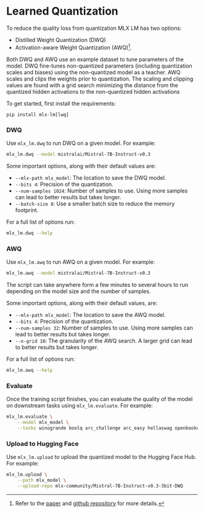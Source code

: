 # Learned Quantization 

To reduce the quality loss from quantization MLX LM has two options:

- Distilled Weight Quantization (DWQ)
- Activation-aware Weight Quantization (AWQ)[^1].

Both DWQ and AWQ use an example dataset to tune parameters of the model. DWQ
fine-tunes non-quantized parameters (including quantization scales and biases)
using the non-quantized model as a teacher. AWQ scales and clips the weights
prior to quantization. The scaling and clipping values are found with a grid
search minimizing the distance from the quantized hidden activations to the
non-quantized hidden activations

To get started, first install the requirements:

```
pip install mlx-lm[lwq]
```

### DWQ

Use `mlx_lm.dwq` to run DWQ on a given model. For example:

```bash
mlx_lm.dwq --model mistralai/Mistral-7B-Instruct-v0.3
```

Some important options, along with their default values are:

- `--mlx-path mlx_model`: The location to save the DWQ model.
- `--bits 4`: Precision of the quantization.
- `--num-samples 1024`: Number of samples to use. Using more samples can lead to
  better results but takes longer.
- `--batch-size 8`: Use a smaller batch size to reduce the memory footprint.

For a full list of options run:

```bash
mlx_lm.dwq --help
```

### AWQ 

Use `mlx_lm.awq` to run AWQ on a given model. For example:

```bash
mlx_lm.awq --model mistralai/Mistral-7B-Instruct-v0.3
```

The script can take anywhere form a few minutes to several hours to run
depending on the model size and the number of samples.

Some important options, along with their default values, are:

- `--mlx-path mlx_model`: The location to save the AWQ model.
- `--bits 4`: Precision of the quantization.
- `--num-samples 32`: Number of samples to use. Using more samples can lead to
  better results but takes longer.
- `--n-grid 10`: The granularity of the AWQ search. A larger grid can lead to
  better results but takes longer.

For a full list of options run:

```bash
mlx_lm.awq --help
```

### Evaluate

Once the training script finishes, you can evaluate the quality of the model
on downstream tasks using `mlx_lm.evaluate`. For example:

```bash
mlx_lm.evaluate \
    --model mlx_model \
    --tasks winogrande boolq arc_challenge arc_easy hellaswag openbookqa piqa social_iqa                     
```

### Upload to Hugging Face

Use `mlx_lm.upload` to upload the quantized model to the Hugging Face Hub. For
example:

```bash
mlx_lm.upload \
    --path mlx_model \
    --upload-repo mlx-community/Mistral-7B-Instruct-v0.3-3bit-DWQ
```

[^1]: Refer to the [paper](https://arxiv.org/abs/2306.00978)
and [github repository](https://github.com/mit-han-lab/llm-awq) for more
details.
